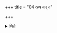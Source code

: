 +++
title = "04 अथ यन् न"

+++

<details><summary>थिते</summary>

4. A (sacrificer) whom (on account of some disease) there is no sensation of heat from anywhere, (should additionally prepare a sacrificial bread) for Indra only.
</details>
